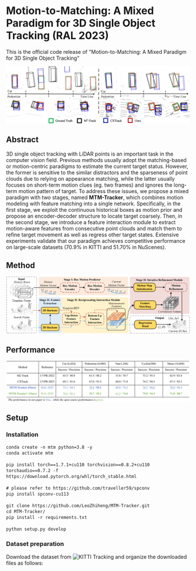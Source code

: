 # Motion-to-Matching: A Mixed Paradigm for 3D Single Object Tracking (RAL 2023)

This is the official code release of "Motion-to-Matching: A Mixed Paradigm for 3D Single Object Tracking"

![](https://github.com/LeoZhiheng/MTM-Tracker/blob/main/Picture/Quantitative_results.png)

## Abstract

3D single object tracking with LiDAR points is an important task in the computer vision field. Previous methods usually adopt the matching-based or motion-centric paradigms to estimate the current target status. However, the former is sensitive to the similar distractors and the sparseness of point clouds due to relying on appearance matching, while the latter usually focuses on short-term motion clues (eg. two frames) and ignores the long-term motion pattern of target. To address these issues, we propose a mixed paradigm with two stages, named **MTM-Tracker**, which combines motion modeling with feature matching into a single network. Specifically, in the first stage, we exploit the continuous historical boxes as motion prior and propose an encoder-decoder structure to locate target coarsely. Then, in the second stage, we introduce a feature interaction module to extract motion-aware features from consecutive point clouds and match them to refine target movement as well as regress other target states. Extensive experiments validate that our paradigm achieves competitive performance on large-scale datasets (70.9\% in KITTI and 51.70\% in NuScenes).

## Method

![](https://github.com/LeoZhiheng/MTM-Tracker/blob/main/Picture/MTM-Tracker.png)

## Performance

![](https://github.com/LeoZhiheng/MTM-Tracker/blob/main/Picture/Performance.png)

## Setup
### Installation
```
conda create -n mtm python=3.8 -y
conda activate mtm

pip install torch==1.7.1+cu110 torchvision==0.8.2+cu110 torchaudio==0.7.2 -f https://download.pytorch.org/whl/torch_stable.html

# please refer to https://github.com/traveller59/spconv
pip install spconv-cu113

git clone https://github.com/LeoZhiheng/MTM-Tracker.git
cd MTM-Tracker/
pip install -r requirements.txt

python setup.py develop
```

### Dataset preparation
Download the dataset from ![KITTI Tracking](https://www.cvlibs.net/datasets/kitti/) and organize the downloaded files as follows:
